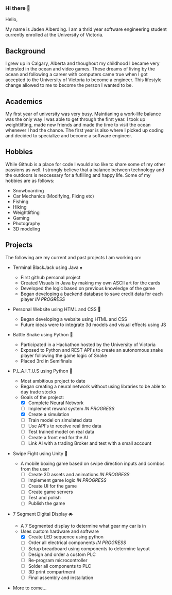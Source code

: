 ### Hi there 👋
Hello, 

My name is Jaden Alberding. I am a thrid year software engineering student currently enrolled at the University of Victoria.

## Background

I grew up in Calgary, Alberta and thoughout my childhood I became very intersted in the ocean and video games. These dreams of living by the ocean and following a career with computers came true when I got accepted to the University of Victoria to become a engineer. This lifestyle change allowed to me to become the person I wanted to be. 

## Academics

My first year of university was very busy. Maintianing a work-life balance was the only way I was able to get through the first year. I took up weightlifting, made new friends and made the time to visit the ocean whenever I had the chance. The first year is also where I picked up coding and decided to specialize and become a software engineer.

## Hobbies

While Github is a place for code I would also like to share some of my other passions as well. I strongly believe that a balance between technology and the outdoors is neccessary for a fufilling and happy life. Some of my hobbies are as follows:

- Snowboarding
- Car Mechanics (Modifying, Fixing etc)
- Fishing
- Hiking
- Weightlifting
- Gaming
- Photography
- 3D modeling

## Projects

The following are my current and past projects I am working on:

- Terminal BlackJack using Java :spades:
  - First github personal project
  - Created Visuals in Java by making my own ASCII art for the cards
  - Developed the logic based on previous knowledge of the game
  - Began developing a backend database to save credit data for each player _IN PROGRESS_

- Personal Website using HTML and CSS :open_file_folder: 
  - Began developing a website using HTML and CSS
  - Future ideas were to integrate 3d models and visual effects using JS

- Battle Snake using Python :snake:
  - Participated in a Hackathon hosted by the University of Victoria
  - Exposed to Python and REST API's to create an autonomous snake player following the game logic of Snake
  - Placed 3rd in Semifinals 

- P.L.A.I.T.U.S using Python :robot:
  - Most ambitious project to date
  - Began creating a neural network without using libraries to be able to day trade stocks
  - Goals of the project:
    - [X] Complete Neural Network
    - [ ] Implement reward system _IN PROGRESS_
    - [X] Create a simulation
    - [ ] Train model on simulated data
    - [ ] Use API's to receive real time data
    - [ ] Test trained model on real data
    - [ ] Create a front end for the AI
    - [ ] Link AI with a trading Broker and test with a small account

- Swipe Fight using Unity :boxing_glove:
  - A mobile boxing game based on swipe direction inputs and combos from the user
    - [ ] Create 3D assets and animations  _IN PROGRESS_
    - [ ] Implement game logic  _IN PROGRESS_
    - [ ] Create UI for the game
    - [ ] Create game servers 
    - [ ] Test and polish
    - [ ] Publish the game 

- 7 Segment Digital Display :oncoming_automobile:
  - A 7 Segmented display to determine what gear my car is in
  - Uses custom hardware and software
    - [X] Create LED sequence using python
    - [ ] Order all electrical components _IN PROGRESS_
    - [ ] Setup breadboard using components to determine layout
    - [ ] Design and order a custom PLC 
    - [ ] Re-program microcontroller
    - [ ] Solder all components to PLC
    - [ ] 3D print compartment
    - [ ] Final assembly and installation

- More to come...

